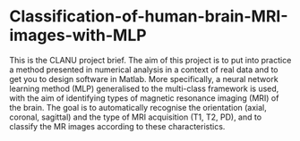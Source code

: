 # Classification-of-human-brain-MRI-images-with-MLP

This is the CLANU project brief. The aim of this project is to put into practice a method presented in numerical analysis in a context of real data and to get you to design software in Matlab. More specifically, a neural network learning method (MLP) generalised to the multi-class framework is used, with the aim of identifying types of magnetic resonance imaging (MRI) of the brain. The goal is to automatically recognise the orientation (axial, coronal, sagittal) and the type of MRI acquisition (T1, T2, PD), and to classify the MR images according to these characteristics.

